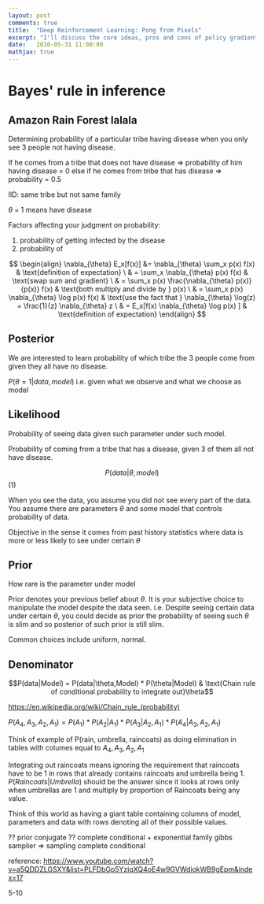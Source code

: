 ```yaml
---
layout: post
comments: true
title:  "Deep Reinforcement Learning: Pong from Pixels"
excerpt: "I'll discuss the core ideas, pros and cons of policy gradients, a standard approach to the rapidly growing and exciting area of deep reinforcement learning. As a running example we'll learn to play ATARI 2600 Pong from raw pixels."
date:   2016-05-31 11:00:00
mathjax: true
---
```


<!-- 
<svg width="800" height="200">
	<rect width="800" height="200" style="fill:rgb(98,51,20)" />
	<rect width="20" height="50" x="20" y="100" style="fill:rgb(189,106,53)" />
	<rect width="20" height="50" x="760" y="30" style="fill:rgb(77,175,75)" />
	<rect width="10" height="10" x="400" y="60" style="fill:rgb(225,229,224)" />
</svg>
 -->
 
# Bayes' rule in inference

## Amazon Rain Forest lalala
Determining probability of a particular tribe having disease when you only see 3 people not having disease.

If he comes from a tribe that does not have disease => probability of him having disease = 0
else if he comes from tribe that has disease => probability = 0.5

IID: same tribe but not same family

$\theta$ = 1 means have disease

Factors affecting your judgment on probability:
1. probability of getting infected by the disease
2. probability of 

$$ \begin{align} \nabla_{\theta} E_x[f(x)] &= \nabla_{\theta} \sum_x p(x) f(x) & \text{definition of expectation} \ & = \sum_x \nabla_{\theta} p(x) f(x) & \text{swap sum and gradient} \ & = \sum_x p(x) \frac{\nabla_{\theta} p(x)}{p(x)} f(x) & \text{both multiply and divide by } p(x) \ & = \sum_x p(x) \nabla_{\theta} \log p(x) f(x) & \text{use the fact that } \nabla_{\theta} \log(z) = \frac{1}{z} \nabla_{\theta} z \ & = E_x[f(x) \nabla_{\theta} \log p(x) ] & \text{definition of expectation} \end{align} $$


## Posterior

We are interested to learn probability of which tribe the 3 people come from given they all have no disease.

$P(\theta =1|data, model)$
i.e. given what we observe and what we choose as model

## Likelihood

Probability of seeing data given such parameter under such model.

Probability of coming from a tribe that has a disease, given 3 of them all not have disease.

$$P(data|\theta, model)$$(1)

When you see the data, you assume you did not see every part of the data. You assume there are parameters $\theta$ and some model that controls probability of data.

Objective in the sense it comes from past history statistics where data is more or less likely to see under certain $\theta$

## Prior

How rare is the parameter under model

Prior denotes your previous belief about $\theta$. 
It is your subjective choice to manipulate the model despite the data seen. i.e. Despite seeing certain data under certain $\theta$, you could decide as prior the probability of seeing such $\theta$ is slim and so posterior of such prior is still slim.

Common choices include uniform, normal.

## Denominator


$$P(data|Model) = P(data|\theta,Model) * P(\theta|Model) & \text{Chain rule of conditional probability to integrate out}\theta$$

https://en.wikipedia.org/wiki/Chain_rule_(probability)

$P(A_4,A_3,A_2,A_1) = P(A_1)*P(A_2|A_1)*P(A_3|A_2,A_1)*P(A_4|A_3,A_2,A_1)$

Think of example of P(rain, umbrella, raincoats) as doing elimination in tables with columes equal to $A_4, A_3, A_2, A_1$


Integrating out raincoats means ignoring the requirement that raincoats have to be 1 in rows that already contains raincoats and umbrella being 1. $P(Raincoats|Umbrella)$ should be the answer since it looks at rows only when umbrellas are 1 and multiply by proportion of Raincoats being any value.


Think of this world as having a giant table containing columns of model, parameters and data with rows denoting all of their possible values.

?? prior conjugate
?? complete conditional + exponential family
gibbs samplier => sampling complete conditional



reference: 
https://www.youtube.com/watch?v=a5QDDZLGSXY&list=PLFDbGp5YzjqXQ4oE4w9GVWdiokWB9gEpm&index=17

5-10
